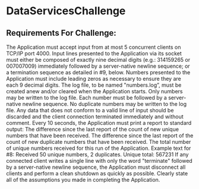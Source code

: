 # DataServicesChallenge

## Requirements For Challenge:

The Application must accept input from at most 5 concurrent clients on TCP/IP port 4000.
Input lines presented to the Application via its socket must either be composed of exactly nine decimal digits (e.g.: 314159265 or 007007009) immediately followed by a server-native newline sequence; or a termination sequence as detailed in #9, below.
Numbers presented to the Application must include leading zeros as necessary to ensure they are each 9 decimal digits.
The log file, to be named "numbers.log”, must be created anew and/or cleared when the Application starts.
Only numbers may be written to the log file. Each number must be followed by a server-native newline sequence.
No duplicate numbers may be written to the log file.
Any data that does not conform to a valid line of input should be discarded and the client connection terminated immediately and without comment.
Every 10 seconds, the Application must print a report to standard output:
The difference since the last report of the count of new unique numbers that have been received.
The difference since the last report of the count of new duplicate numbers that have been received.
The total number of unique numbers received for this run of the Application.
Example text for #8: Received 50 unique numbers, 2 duplicates. Unique total: 567231
If any connected client writes a single line with only the word "terminate" followed by a server-native newline sequence, the Application must disconnect all clients and perform a clean shutdown as quickly as possible.
Clearly state all of the assumptions you made in completing the Application.
